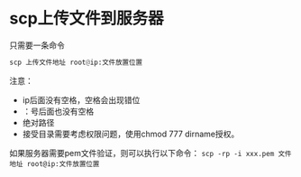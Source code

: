 # scp上传文件到服务器

只需要一条命令

```python
scp 上传文件地址 root@ip:文件放置位置
```
注意：
- ip后面没有空格，空格会出现错位
- ：号后面也没有空格
- 绝对路径
- 接受目录需要考虑权限问题，使用chmod 777 dirname授权。


如果服务器需要pem文件验证，则可以执行以下命令：
`scp -rp -i xxx.pem 文件地址 root@ip:文件放置位置`